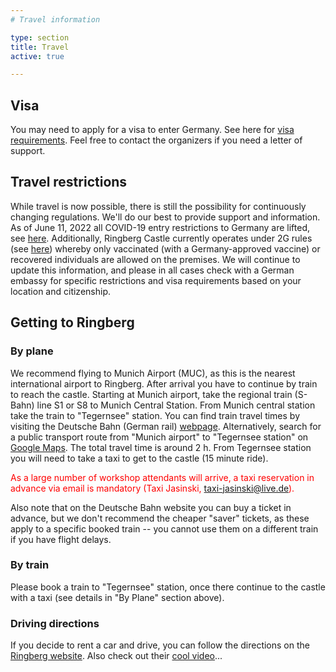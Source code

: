```yaml
---
# Travel information

type: section
title: Travel
active: true

---
```


## <i class="fa-solid fa-road-barrier"></i> Visa

You may need to apply for a visa to enter Germany. See here for [visa requirements](https://www.auswaertiges-amt.de/en/visa-service/visabestimmungen-node).
Feel free to contact the organizers if you need a letter of support.

## <i class="fa-solid fa-triangle-exclamation"></i> Travel restrictions

While travel is now possible, there is still the possibility for continuously changing regulations. We'll do our best to provide support and information.
As of June 11, 2022 all COVID-19 entry restrictions to Germany are lifted, see [here](https://www.auswaertiges-amt.de/en/coronavirus/2317268).
Additionally, Ringberg Castle currently operates under 2G rules (see [here](https://www.schloss-ringberg.de/125843/corona)) whereby only vaccinated (with a Germany-approved vaccine) or recovered individuals are allowed on the premises.
We will continue to update this information, and please in all cases check with a German embassy for specific restrictions and visa requirements based on your location and citizenship.

<!--
Entry to Germany is limited to nationals from EU member states, Switzerland, Liechtenstein, Norway, Iceland, and those vaccinated with [vaccines approved in Germany](https://covid19.trackvaccines.org/country/germany/). Exceptions are possible for [researchers and scientists](https://www-bmi-bund-de.translate.goog/SharedDocs/faqs/DE/themen/bevoelkerungsschutz/coronavirus/reisebeschraenkungen-grenzkontrollen/IV-reisebeschraenkungen-im-aussereuropaeischen-luft-und-seeverkehr-einreisen-aus-drittstaat/welche-fachkraefte-und-hoch-qualifizierte-arbeitnehmer-duerfen-einreisen.html?_x_tr_sl=de&_x_tr_tl=en&_x_tr_hl=en&_x_tr_pto=wapp), but we recommend checking with your local German embassy to confirm if these apply to you. Travelers are obligated to provide evidence of a negative COVID-19 PCR test and proof of vaccination or recovery upon entering the country. Additionally, MPIA and HdA are currently operating under 2G rules whereby only vaccinated (with a Germany-approved vaccine) or recovered individuals are allowed on the premises. We will continue to update this information, and please check with a German embassy for specific restrictions and visa requirements based on your location and citizenship.
-->

## Getting to Ringberg

<!-- <p style="color:red;">Update below.</p> -->

### <i class="fa-solid fa-plane"></i> By plane

We recommend flying to Munich Airport (MUC), as this is the nearest international airport to Ringberg.
After arrival you have to continue by train to reach the castle. Starting at Munich airport, take the regional train (S-Bahn) line S1 or S8 to Munich Central Station.
From Munich central station take the train to "Tegernsee" station. You can find train travel times by visiting the
Deutsche Bahn (German rail) [webpage](https://www.bahn.com/en). Alternatively, search for a public transport route from
"Munich airport" to "Tegernsee station" on [Google Maps](https://www.google.de/maps/dir/Munich+International+Airport,+Nordallee+25,+85356+M%C3%BCnchen-Flughafen/Tegernsee/@48.0329904,11.3529496,10z/data=!3m1!4b1!4m18!4m17!1m5!1m1!1s0x479e135923da6d45:0xe3c57a853a56cf4b!2m2!1d11.7764347!2d48.3509684!1m5!1m1!1s0x479d8c219a91bd33:0x41d25a40937a060!2m2!1d11.758016!2d47.7131524!2m3!6e0!7e2!8j1667743200!3e3). The total travel time is around 2 h.
From Tegernsee station you will need to take a taxi to get to the castle (15 minute ride). 

<p style="color:red;">As a large number of workshop attendants will arrive,
a taxi reservation in advance via email is mandatory (Taxi Jasinski, <a href="mailto:taxi-jasinski@live.de">taxi-jasinski@live.de</a>).</p>
Also note that on the Deutsche Bahn website you can buy a ticket in advance,
but we don't recommend the cheaper "saver" tickets,
as these apply to a specific booked train --
you cannot use them on a different train if you have flight delays.

### <i class="fa-solid fa-train"></i> By train

Please book a train to "Tegernsee" station,
once there continue to the castle with a taxi
(see details in "By Plane" section above).


### <i class="fa-solid fa-road"></i> Driving directions
If you decide to rent a car and drive, you can follow the directions on the [Ringberg website](https://www.schloss-ringberg.de/convention-site/contact).
Also check out their [cool video](https://youtu.be/uELPUedThlI)...

